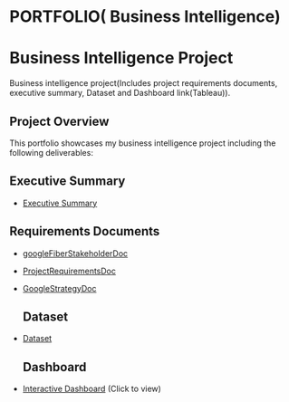 # PORTFOLIO( Business Intelligence)

# Business Intelligence Project
Business intelligence project(Includes project requirements documents, executive summary, Dataset and Dashboard link(Tableau)).

## Project Overview
This portfolio showcases my business intelligence project including the following deliverables:

## Executive Summary
- [Executive Summary](https://github.com/mrMartinManyaka/Business-Intelligence-Project/blob/main/Executive%20Summary%20for%20Google%20Fiber%20Service.docx)

## Requirements Documents
- [googleFiberStakeholderDoc](https://github.com/mrMartinManyaka/Business-Intelligence-Project/blob/main/googleFiberStakeholderDoc.docx)
- [ProjectRequirementsDoc](https://github.com/mrMartinManyaka/Business-Intelligence-Project/blob/main/GoogleFiberProjectsRequirement.docx)
- [GoogleStrategyDoc](https://github.com/mrMartinManyaka/Business-Intelligence-Project/blob/main/GoogleFiberStrategyDoc.docx)

  ## Dataset
- [Dataset](https://github.com/mrMartinManyaka/Business-Intelligence-Project/blob/main/Final_Dashboard_Table.csv)

  ## Dashboard
- [Interactive Dashboard](https://public.tableau.com/shared/47XSMT6JJ?:display_count=n&:origin=viz_share_link) (Click to view)
